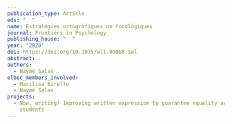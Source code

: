```yaml
---
publication_type: Article
eds: "  "
name: Estratègies ortogràfiques no fonològiques
journal: Frontiers in Psychology
publishing_house: "  "
year: "2020"
doi: https://doi.org/10.1075/wll.00060.sal
abstract: .
authors:
  - Naymé Salas
elbec_members_involved:
  - Marilisa Birello
  - Naymé Salas
projects:
  - Now, writing! Improving written expression to guarantee equality across
    students
---
```

